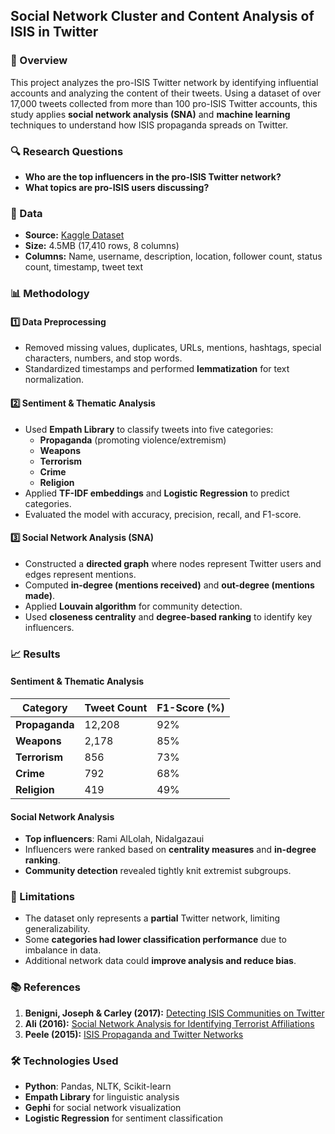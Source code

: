 
## Social Network Cluster and Content Analysis of ISIS in Twitter  

### 📖 Overview  

This project analyzes the pro-ISIS Twitter network by identifying influential accounts and analyzing the content of their tweets. Using a dataset of over 17,000 tweets collected from more than 100 pro-ISIS Twitter accounts, this study applies **social network analysis (SNA)** and **machine learning** techniques to understand how ISIS propaganda spreads on Twitter.  

### 🔍 Research Questions  

- **Who are the top influencers in the pro-ISIS Twitter network?**  
- **What topics are pro-ISIS users discussing?**  

### 📂 Data  

- **Source:** [Kaggle Dataset](https://www.kaggle.com/datasets/fifthtribe/how-isis-uses-twitter/data)  
- **Size:** 4.5MB (17,410 rows, 8 columns)  
- **Columns:** Name, username, description, location, follower count, status count, timestamp, tweet text  

### 📊 Methodology  

#### 1️⃣ **Data Preprocessing**  
- Removed missing values, duplicates, URLs, mentions, hashtags, special characters, numbers, and stop words.  
- Standardized timestamps and performed **lemmatization** for text normalization.  

#### 2️⃣ **Sentiment & Thematic Analysis**  
- Used **Empath Library** to classify tweets into five categories:  
  - **Propaganda** (promoting violence/extremism)  
  - **Weapons**  
  - **Terrorism**  
  - **Crime**  
  - **Religion**  
- Applied **TF-IDF embeddings** and **Logistic Regression** to predict categories.  
- Evaluated the model with accuracy, precision, recall, and F1-score.  

#### 3️⃣ **Social Network Analysis (SNA)**  
- Constructed a **directed graph** where nodes represent Twitter users and edges represent mentions.  
- Computed **in-degree (mentions received)** and **out-degree (mentions made)**.  
- Applied **Louvain algorithm** for community detection.  
- Used **closeness centrality** and **degree-based ranking** to identify key influencers.  

### 📈 Results  

#### Sentiment & Thematic Analysis  
| Category      | Tweet Count | F1-Score (%) |
|--------------|------------|-------------|
| **Propaganda**  | 12,208      | 92%         |
| **Weapons**     | 2,178       | 85%         |
| **Terrorism**   | 856         | 73%         |
| **Crime**       | 792         | 68%         |
| **Religion**    | 419         | 49%         |

#### Social Network Analysis  
- **Top influencers**: Rami AlLolah, Nidalgazaui  
- Influencers were ranked based on **centrality measures** and **in-degree ranking**.  
- **Community detection** revealed tightly knit extremist subgroups.  

### 🚧 Limitations  
- The dataset only represents a **partial** Twitter network, limiting generalizability.  
- Some **categories had lower classification performance** due to imbalance in data.  
- Additional network data could **improve analysis and reduce bias**.  

### 📚 References  
1. **Benigni, Joseph & Carley (2017):** [Detecting ISIS Communities on Twitter](https://doi.org/10.1371/journal.pone.0181405)  
2. **Ali (2016):** [Social Network Analysis for Identifying Terrorist Affiliations](https://scholar.valpo.edu/ms_ittheses/1)  
3. **Peele (2015):** [ISIS Propaganda and Twitter Networks](https://doi.org/10.17615/dnph-vm42)  

### 🛠️ Technologies Used  
- **Python**: Pandas, NLTK, Scikit-learn  
- **Empath Library** for linguistic analysis  
- **Gephi** for social network visualization  
- **Logistic Regression** for sentiment classification  


